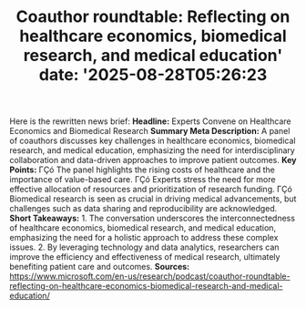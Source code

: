 ﻿---
title: "Coauthor roundtable: Reflecting on healthcare economics, biomedical research, and medical education'
date: '2025-08-28T05:26:23"
category: "Markets"
summary: ""
slug: "coauthor roundtable reflecting on healthcare economics biome"
source_urls:
  - "https://www.microsoft.com/en-us/research/podcast/coauthor-roundtable-reflecting-on-healthcare-economics-biomedical-research-and-medical-education/"
seo:
  title: "Coauthor roundtable: Reflecting on healthcare economics, biomedical research, and medical education | Hash n Hedge'
  description: '"
  keywords: ["news", "markets", "brief"]
---
Here is the rewritten news brief:  **Headline:** Experts Convene on Healthcare Economics and Biomedical Research  **Summary Meta Description:** A panel of coauthors discusses key challenges in healthcare economics, biomedical research, and medical education, emphasizing the need for interdisciplinary collaboration and data-driven approaches to improve patient outcomes.  **Key Points:**  ΓÇó The panel highlights the rising costs of healthcare and the importance of value-based care. ΓÇó Experts stress the need for more effective allocation of resources and prioritization of research funding. ΓÇó Biomedical research is seen as crucial in driving medical advancements, but challenges such as data sharing and reproducibility are acknowledged.  **Short Takeaways:**  1. The conversation underscores the interconnectedness of healthcare economics, biomedical research, and medical education, emphasizing the need for a holistic approach to address these complex issues. 2. By leveraging technology and data analytics, researchers can improve the efficiency and effectiveness of medical research, ultimately benefiting patient care and outcomes.  **Sources:**  https://www.microsoft.com/en-us/research/podcast/coauthor-roundtable-reflecting-on-healthcare-economics-biomedical-research-and-medical-education/ 
